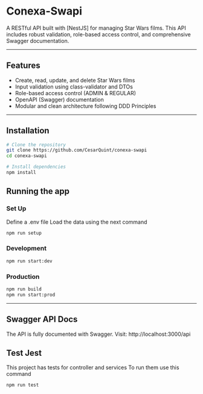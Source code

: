 # Conexa-Swapi

A RESTful API built with [NestJS] for managing Star Wars films. This API includes robust validation, role-based access control, and comprehensive Swagger documentation.

---

## Features

- Create, read, update, and delete Star Wars films
- Input validation using class-validator and DTOs
- Role-based access control (ADMIN & REGULAR)
- OpenAPI (Swagger) documentation
- Modular and clean architecture following DDD Principles

---

## Installation

```bash
# Clone the repository
git clone https://github.com/CesarQuint/conexa-swapi
cd conexa-swapi

# Install dependencies
npm install
```

## Running the app

### Set Up

Define a .env file
Load the data using the next command

```bash
npm run setup
```

### Development

```bash
npm run start:dev
```

### Production

```bash
npm run build
npm run start:prod
```

---

## Swagger API Docs

The API is fully documented with Swagger.
Visit: http://localhost:3000/api

## Test Jest

This project has tests for controller and services
To run them use this command

```bash
npm run test
```
